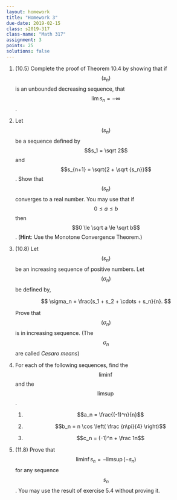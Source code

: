 ```yaml
---
layout: homework
title: "Homework 3"
due-date: 2019-02-15
class: s2019-317
class-name: "Math 317"
assignment: 3
points: 25
solutions: false
---
```


1. (10.5) Complete the proof of Theorem 10.4 by showing that if $$(s_n)$$ is an
   unbounded decreasing sequence, that $$\lim s_n = -\infty$$.
     
2. Let $$(s_n)$$ be a sequence defined by $$s_1 = \sqrt 2$$ and $$s_{n+1} =
   \sqrt{2 + \sqrt {s_n}}$$. Show that $$(s_n)$$ converges to a real number.
   You may use that if $$0 \le a \le b$$ then $$0 \le \sqrt a
   \le \sqrt b$$. (**Hint**: Use the Monotone Convergence Theorem.)


3.  (10.8) Let $$(s_n)$$ be an increasing sequence of positive numbers. Let
    $$(\sigma_n)$$ be defined by,
   
    $$
    \sigma_n = \frac{s_1 + s_2 + \cdots + s_n}{n}.
    $$

    Prove that $$(\sigma_n)$$ is in increasing sequence. (The $$\sigma_n$$ are called
    *Cesaro means*)
 
4.  For each of the following sequences, find the $$\liminf$$ and the
    $$\limsup$$.
   
    1. $$a_n = \frac{(-1)^n}{n}$$
   
    2. $$b_n = n \cos \left( \frac {n\pi}{4} \right)$$
   
    3. $$c_n = (-1)^n + \frac 1n$$
 
5. (11.8) Prove that $$\liminf s_n = -\limsup(-s_n)$$ for any sequence $$s_n$$. You
   may use the result of exercise 5.4 without proving it.
